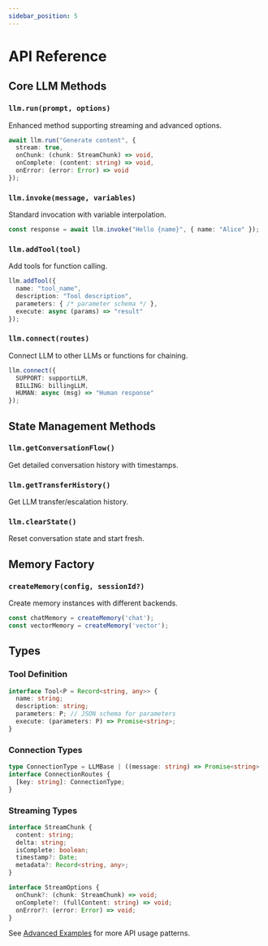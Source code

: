 ```yaml
---
sidebar_position: 5
---
```


# API Reference

## Core LLM Methods

### `llm.run(prompt, options)`
Enhanced method supporting streaming and advanced options.

```ts
await llm.run("Generate content", {
  stream: true,
  onChunk: (chunk: StreamChunk) => void,
  onComplete: (content: string) => void,
  onError: (error: Error) => void
});
```

### `llm.invoke(message, variables)`
Standard invocation with variable interpolation.

```ts
const response = await llm.invoke("Hello {name}", { name: "Alice" });
```

### `llm.addTool(tool)`
Add tools for function calling.

```ts
llm.addTool({
  name: "tool_name",
  description: "Tool description",
  parameters: { /* parameter schema */ },
  execute: async (params) => "result"
});
```

### `llm.connect(routes)`
Connect LLM to other LLMs or functions for chaining.

```ts
llm.connect({
  SUPPORT: supportLLM,
  BILLING: billingLLM,
  HUMAN: async (msg) => "Human response"
});
```

## State Management Methods

### `llm.getConversationFlow()`
Get detailed conversation history with timestamps.

### `llm.getTransferHistory()`
Get LLM transfer/escalation history.

### `llm.clearState()`
Reset conversation state and start fresh.

## Memory Factory

### `createMemory(config, sessionId?)`
Create memory instances with different backends.

```ts
const chatMemory = createMemory('chat');
const vectorMemory = createMemory('vector');
```

## Types

### Tool Definition
```ts
interface Tool<P = Record<string, any>> {
  name: string;
  description: string;
  parameters: P; // JSON schema for parameters
  execute: (parameters: P) => Promise<string>;
}
```

### Connection Types
```ts
type ConnectionType = LLMBase | ((message: string) => Promise<string> | string);
interface ConnectionRoutes {
  [key: string]: ConnectionType;
}
```

### Streaming Types
```ts
interface StreamChunk {
  content: string;
  delta: string;
  isComplete: boolean;
  timestamp?: Date;
  metadata?: Record<string, any>;
}

interface StreamOptions {
  onChunk?: (chunk: StreamChunk) => void;
  onComplete?: (fullContent: string) => void;
  onError?: (error: Error) => void;
}
```

See [Advanced Examples](advanced.md) for more API usage patterns.
